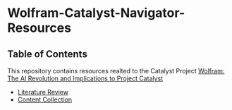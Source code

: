 # Wolfram-Catalyst-Navigator-Resources
## Table of Contents
This repository contains resources realted to the Catalyst Project [Wolfram: The AI Revolution and Implications to Project Catalyst](https://projectcatalyst.io/funds/10/catalyst-systems-improvements/wolfram-the-ai-revolution-and-implications-to-project-catalyst)

- [Literature Review](https://github.com/WolframBlockchainLabs/Wolfram-Catalyst-Navigator-Resources/blob/main/Catalyst%20LLM%20Literature%20Review%20V2.pdf)
- [Content Collection](https://github.com/WolframBlockchainLabs/Wolfram-Catalyst-Navigator-Resources/blob/main/ContentCollection.pdf)